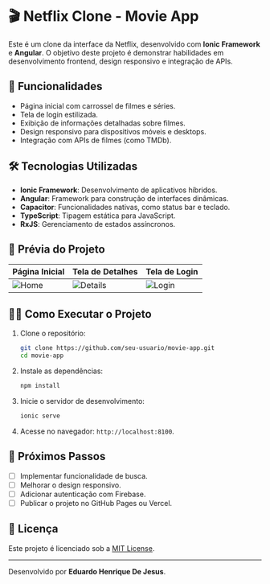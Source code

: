 # 🎬 Netflix Clone - Movie App

Este é um clone da interface da Netflix, desenvolvido com **Ionic Framework** e **Angular**. O objetivo deste projeto é demonstrar habilidades em desenvolvimento frontend, design responsivo e integração de APIs.

## 🚀 Funcionalidades

- Página inicial com carrossel de filmes e séries.
- Tela de login estilizada.
- Exibição de informações detalhadas sobre filmes.
- Design responsivo para dispositivos móveis e desktops.
- Integração com APIs de filmes (como TMDb).

## 🛠️ Tecnologias Utilizadas

- **Ionic Framework**: Desenvolvimento de aplicativos híbridos.
- **Angular**: Framework para construção de interfaces dinâmicas.
- **Capacitor**: Funcionalidades nativas, como status bar e teclado.
- **TypeScript**: Tipagem estática para JavaScript.
- **RxJS**: Gerenciamento de estados assíncronos.

## 📸 Prévia do Projeto

| Página Inicial | Tela de Detalhes | Tela de Login |
|-----------------|------------------|---------------|
| ![Home](https://via.placeholder.com/250) | ![Details](https://via.placeholder.com/250) | ![Login](https://via.placeholder.com/250) |

## 🧑‍💻 Como Executar o Projeto

1. Clone o repositório:
   ```bash
   git clone https://github.com/seu-usuario/movie-app.git
   cd movie-app
   ```

2. Instale as dependências:
   ```bash
   npm install
   ```

3. Inicie o servidor de desenvolvimento:
   ```bash
   ionic serve
   ```

4. Acesse no navegador: `http://localhost:8100`.

## 🌟 Próximos Passos

- [ ] Implementar funcionalidade de busca.
- [ ] Melhorar o design responsivo.
- [ ] Adicionar autenticação com Firebase.
- [ ] Publicar o projeto no GitHub Pages ou Vercel.

## 📝 Licença

Este projeto é licenciado sob a [MIT License](LICENSE).

---
Desenvolvido por **Eduardo Henrique De Jesus**.
